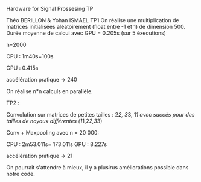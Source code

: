 Hardware for Signal Prossesing TP

Théo BERILLON & Yohan ISMAEL
TP1
On réalise une multiplication de matrices initialisées aléatoirement (float entre -1 et 1) de dimension 500.
Durée moyenne de calcul avec GPU = 0.205s (sur 5 éxecutions)


n=2000

CPU : 1m40s=100s

GPU : 0.415s

accélération pratique -> 240

On réalise n*n calculs en parallèle.

TP2 :

Convolution sur matrices de petites tailles : 2*2, 3*3, 1*1 avec succès pour des tailles de noyaux différentes (1*1,2*2,3*3)


Conv + Maxpooling avec n = 20 000:

CPU : 2m53.011s= 173.011s
GPU : 8.227s

accélération pratique -> 21

On pourrait s'attendre à mieux, il y a plusirus améliorations possible dans notre code.
